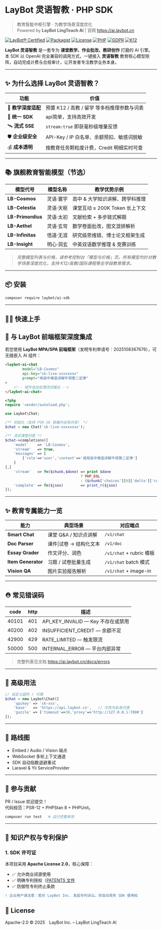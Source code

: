 # LayBot 灵语智教 · PHP SDK  
> 教育智能中枢引擎 · 为教学场景深度优化  
> Powered by **LayBot LingTeach AI**   |   官网 <https://ai.laybot.cn>

[![LayBot® Certified](https://img.shields.io/badge/LayBot%E2%84%A2-灵语智教-0F1C3F?logo=data:image/svg+xml;base64,PHN2ZyB4bWxucz0iaHR0cDovL3d3dy53My5vcmcvMjAwMC9zdmciIHZpZXdCb3g9IjAgMCAyNCAyNCI+PHBhdGggZmlsbD0iI0ZGRiIgZD0iTTEyIDBDNS4zNyAwIDAgNS4zNyAwIDEyczUuMzcgMTIgMTIgMTIgMTItNS4zNyAxMi0xMlMxOC42MyAwIDEyIDB6bTAgMjJhMTAgMTAgMCAxIDEgMC0yMCAxMCAxMCAwIDAgMSAwIDIweiIvPjxwYXRoIGZpbGw9IiNGREQ2MDAiIGQ9Ik0xMiA1bDQuMzggNC4zOEwxMiAxMy43NyA3LjYyIDkuNCAxMiA1em0wIDQuM2wtMS40IDEuNEwxMiAxMmw0LjQtNC40TDEyIDkuM3oiLz48L3N2Zz4=)](https://ai.laybot.cn)
[![Packagist](https://img.shields.io/packagist/v/laybot/ai-sdk?label=sdk&logo=composer&color=885630)](https://packagist.org/packages/laybot/ai-sdk)
[![License](https://img.shields.io/badge/License-Apache_2.0-3DA639?logo=apache&logoColor=white)](LICENSE)
[![PHP](https://img.shields.io/packagist/php-v/laybot/ai-sdk?logo=php&color=777BB3)](https://www.php.net/)
[![GDPR](https://img.shields.io/badge/GDPR-Compliant-0C77B8?logo=privacytools)](https://ai.laybot.cn/compliance)
[![K12](https://img.shields.io/badge/K12%E6%95%99%E8%82%B2%E5%AE%89%E5%85%A8-认证通过-2E7D32?logo=openaccess)](https://edu.laybot.cn/safety)

**LayBot 灵语智教** 是一套专为 **课堂教学、作业批改、教研创作** 打磨的 AI 引擎。  
本 SDK 以 OpenAI 完全兼容的调用方式，一键接入 **灵语智教** 教育核心模型矩阵，自动完成计费与合规审计，让开发者专注教学业务本身。

---

## ✨ 为什么选择 LayBot 灵语智教？

| 功能 | 价值 |
|------|------|
| 🧠 **教学深度适配** | 预置 K12 / 高教 / 留学 等多档推理参数与词表 |
| 🚀 **统一 SDK** | api简单，支持高效开发 |
| 🛰️ **流式 SSE** | `stream:true` 即获毫秒级增量反馈 |
| 🛡️ **企业级安全** | API-Key / IP 白名单、余额预扣、敏感词脱敏 |
| 💰 **成本透明** | 按教育任务颗粒度计费，Credit 明细实时可查 |

---

## 📚 旗舰教育智能模型（节选）

| 模型代号              | 模型名称  | 教学优势示例 |
|-------------------|-------|--------------|
| **LB-Cosmos**     | 灵语·寰宇 | 高中 & 大学知识讲解、跨学科推理 |
| **LB-Celestia**   | 灵语·天枢 | 课堂互动 ≥ 200K Token 长上下文 |
| **LB-Primordius** | 灵语·太初 | 文献检索 + 多步链式解题 |
| **LB-Aethel**     | 灵语·玄穹 | 数学卷面批改，图文混排解析 |
| **LB-Infinitas**  | 悟道·无涯 | 研究级思维链、博士论文框架生成 |
| **LB-Insight**    | 明心·洞玄 | 中英双语数学推理 & 竞赛训练 |

> *完整模型列表与价格，请参考控制台「模型与价格」页。所有模型均针对教学场景深度优化，支持 K12/高教/国际课程等全学段教育需求。*

---

## 📦 安装

```bash
composer require laybot/ai-sdk
```

---

## 🏃‍♂️ 快速上手

## 🧩 与 LayBot 前端框架深度集成

若您使用 **LayBot MPA/SPA 前端框架**（发明专利申请号：2025108367676），可无缝嵌入 AI 组件：
```html  ⬅️ 改为 HTML 示例 ⬅️
<laybot-ai-chat
        model="LB-Cosmos"
        api-key="sk-live-xxxxxxxx"
        prompt="用高中难度讲解牛顿第二定律"
>
    <!-- 组件自动处理流式输出 -->
</laybot-ai-chat>
```

```php
<?php
require 'vendor/autoload.php';

use Laybot\Chat;

/** 初始化（支持 PSR-18 容器内全局共享） */
$chat = new Chat('sk-live-xxxxxxxx');

/** 流式课堂问答 */
$chat->completions([
    'model'    => 'LB-Cosmos',
    'stream'   => true,
    'messages' => [
        ['role'=>'user','content'=>'请用高中难度讲解牛顿第二定律']
    ]
],[
    'stream'   => fn($chunk,$done) => print $done
                                   ? PHP_EOL
                                   : ($chunk['choices'][0]['delta']['content'] ?? ''),
    'complete' => fn($json)        => print_r($json)
]);
```

---

## ✨ 教育专属能力一览

| 能力 | 典型场景 | 对应端点 |
|------|----------|----------|
| **Smart Chat** | 课堂 Q&A / 知识点讲解 | `/v1/chat` |
| **Doc Parser** | 课件\|试卷 → 结构化文本 | `/v1/doc` |
| **Essay Grader** | 作文评分、润色 | `/v1/chat` + rubric 模板 |
| **Item Generator** | 习题 / 试卷批量生成 | `/v1/chat` batch 模式 |
| **Vision QA** | 图片实验报告解析 | `/v1/chat` + image-in |

---

## ⛑️ 常见错误码

| code | http | 描述 |
|------|------|------|
| 40101 | 401 | API_KEY_INVALID — Key 不存在或禁用 |
| 40200 | 402 | INSUFFICIENT_CREDIT — 余额不足 |
| 42900 | 429 | RATE_LIMITED — 触发限流 |
| 50000 | 500 | INTERNAL_ERROR — 平台内部异常 |

> 完整列表见文档 <https://ai.laybot.cn/docs/errors>

---

## 🔧 高级用法

```php
// 自定义超时 / 代理
$chat = new Laybot\Chat([
    'apikey' => 'sk-xxx',
    'base'   => 'https://api.laybot.cn',   // 可改为私有代理
    'guzzle' => ['timeout'=>30,'proxy'=>'http://127.0.0.1:7890']
]);
```

---

## 🚀 路线图
- Embed / Audio / Vision 端点
- WebSocket 多轮上下文通道
- SDK 自动指数退避重试
- Laravel & Yii ServiceProvider

---

## 🤝 参与贡献
PR / Issue 欢迎提交！  
代码规范：PSR-12 + PHPStan 8 + PHPUnit。

```bash
composer run test   # 运行完整单测
```

---

## 📜 知识产权与专利保护

### 1. SDK 许可证
本项目采用 **Apache License 2.0**，核心保障：
- ✅ 允许商业闭源使用
- ✅ 明确专利授权（[PATENTS 文件](./PATENTS)
- ✅ 防御性专利终止条款
```diff
! 企业用户请注意：若对 LayBot Inc. 发起专利诉讼，将自动丧失 SDK 使用权
```

## 📄 License
Apache-2.0 © 2025 LayBot Inc. – LayBot LingTeach AI
